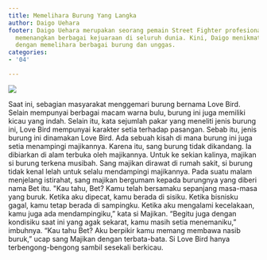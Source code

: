```yaml
---
title: Memelihara Burung Yang Langka
author: Daigo Uehara
footer: Daigo Uehara merupakan seorang pemain Street Fighter profesional. Ia telah
  memenangkan berbagai kejuaraan di seluruh dunia. Kini, Daigo menikmati hidupnya
  dengan memelihara berbagai burung dan unggas.
categories:
- '04'

---
```

![](https://www.smartmastering.com/images/burung-cucak-rowo.jpg)

Saat ini, sebagian masyarakat menggemari burung bernama Love Bird. Selain mempunyai berbagai macam warna bulu, burung ini juga memiliki kicau yang indah. Selain itu, kata sejumlah pakar yang meneliti jenis burung ini, Love Bird mempunyai karakter setia terhadap pasangan. Sebab itu, jenis burung ini dinamakan Love Bird. Ada sebuah kisah di mana burung ini juga setia menampingi majikannya. Karena itu, sang burung tidak dikandang. Ia dibiarkan di alam terbuka oleh majikannya. Untuk ke sekian kalinya, majikan si burung terkena musibah. Sang majikan dirawat di rumah sakit, si burung tidak kenal lelah untuk selalu mendampingi majikannya. Pada suatu malam menjelang istirahat, sang majikan bergumam kepada burungnya yang diberi nama Bet itu. "Kau tahu, Bet? Kamu telah bersamaku sepanjang masa-masa yang buruk. Ketika aku dipecat, kamu berada di sisiku. Ketika bisnisku gagal, kamu tetap berada di sampingku. Ketika aku mengalami kecelakaan, kamu juga ada mendampingiku,” kata si Majikan. “Begitu juga dengan kondisiku saat ini yang agak sekarat, kamu masih setia menemaniku,” imbuhnya. “Kau tahu Bet? Aku berpikir kamu memang membawa nasib buruk,” ucap sang Majikan dengan terbata-bata. Si Love Bird hanya terbengong-bengong sambil sesekali berkicau.